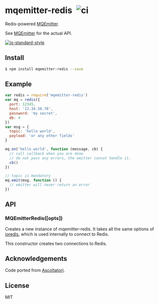 mqemitter-redis&nbsp;&nbsp;![ci](https://github.com/mcollina/mqemitter/workflows/ci/badge.svg)
===============

Redis-powered [MQEmitter](http://github.com/mcollina/mqemitter).

See [MQEmitter](http://github.com/mcollina/mqemitter) for the actual
API.

[![js-standard-style](https://raw.githubusercontent.com/feross/standard/master/badge.png)](https://github.com/feross/standard)


Install
-------

```bash
$ npm install mqemitter-redis --save
```

Example
-------

```js
var redis = require('mqemitter-redis')
var mq = redis({
  port: 12345,
  host: '12.34.56.78',
  password: 'my secret',
  db: 4
})
var msg = {
  topic: 'hello world',
  payload: 'or any other fields'
}

mq.on('hello world', function (message, cb) {
  // call callback when you are done
  // do not pass any errors, the emitter cannot handle it.
  cb()
})

// topic is mandatory
mq.emit(msg, function () {
  // emitter will never return an error
})
```

## API

<a name="constructor"></a>
### MQEmitterRedis([opts])

Creates a new instance of mqemitter-redis.
It takes all the same options of [ioredis](http://npm.im/ioredis),
which is used internally to connect to Redis.

This constructor creates two connections to Redis.

Acknowledgements
----------------

Code ported from [Ascoltatori](http://github.com/mcollina/ascoltatori).

License
-------

MIT
